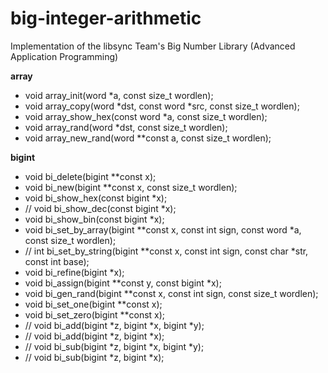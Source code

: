 # big-integer-arithmetic
Implementation of the libsync Team's Big Number Library (Advanced Application Programming)

**array**
- void array_init(word *a, const size_t wordlen);
- void array_copy(word *dst, const word *src, const size_t wordlen);
- void array_show_hex(const word *a, const size_t wordlen);
- void array_rand(word *dst, const size_t wordlen);
- void array_new_rand(word **const a, const size_t wordlen);


**bigint**
- void bi_delete(bigint **const x);
- void bi_new(bigint **const x, const size_t wordlen);
- void bi_show_hex(const bigint *x);
- // void bi_show_dec(const bigint *x);
- void bi_show_bin(const bigint *x);
- void bi_set_by_array(bigint **const x, const int sign, const word *a, const size_t wordlen);
- // int bi_set_by_string(bigint **const x, const int sign, const char *str, const int base);
- void bi_refine(bigint *x);
- void bi_assign(bigint **const y, const bigint *x);
- void bi_gen_rand(bigint **const x, const int sign, const size_t wordlen);
- void bi_set_one(bigint **const x);
- void bi_set_zero(bigint **const x);
- // void bi_add(bigint *z, bigint *x, bigint *y);
- // void bi_add(bigint *z, bigint *x);
- // void bi_sub(bigint *z, bigint *x, bigint *y);
- // void bi_sub(bigint *z, bigint *x);
